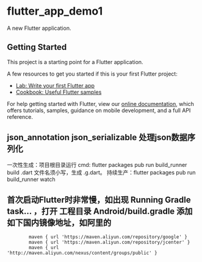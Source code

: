 # flutter_app_demo1

A new Flutter application.

## Getting Started

This project is a starting point for a Flutter application.

A few resources to get you started if this is your first Flutter project:

- [Lab: Write your first Flutter app](https://flutter.dev/docs/get-started/codelab)
- [Cookbook: Useful Flutter samples](https://flutter.dev/docs/cookbook)

For help getting started with Flutter, view our
[online documentation](https://flutter.dev/docs), which offers tutorials,
samples, guidance on mobile development, and a full API reference.


## json_annotation json_serializable 处理json数据序列化

一次性生成：项目根目录运行 cmd:  flutter packages pub run build_runner build
    .dart 文件名须小写，生成 .g.dart。
持续生产：flutter packages pub run build_runner watch

## 首次启动Flutter时非常慢，如出现 Running Gradle task... ，打开 工程目录 Android/build.gradle 添加如下国内镜像地址，如阿里的
```
        maven { url 'https://maven.aliyun.com/repository/google' }
        maven { url 'https://maven.aliyun.com/repository/jcenter' }
        maven { url 'http://maven.aliyun.com/nexus/content/groups/public' }
```